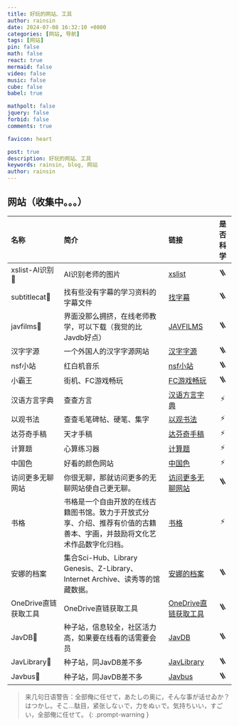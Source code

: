```yaml
---
title: 好玩的网站、工具
author: rainsin
date: 2024-07-08 16:32:10 +0800
categories: [网站, 导航]
tags: [网站]
pin: false
math: false
react: true
mermaid: false
video: false
music: false
cube: false
babel: true

mathpolt: false
jquery: false
forbid: false
comments: true

favicon: heart

post: true
description: 好玩的网站、工具
keywords: rainsin, blog, 网站
author: rainsin
---
```


## 网站（收集中。。。）

| 名称                          | 简介             | 链接     |    是否科学  |
| :--------------------------- | :--------------- | :------ | :----------: |
| xslist-AI识别🔞        | AI识别老师的图片        | [xslist](https://xslist.org/) |    🪜      |
| subtitlecat🔞         | 找有些没有字幕的学习资料的字幕文件 |[找字幕](https://subtitlecat.com/) |    🪜   |
| javfilms🔞            | 界面没那么拥挤，在线老师教学，可以下载（我觉的比Javdb好点）          | [JAVFILMS](https://javfilms.com/)  |    🪜    |
| 汉字字源             | 一个外国人的汉字字源网站  | [汉字字源](https://hanziyuan.net/)  |    🪜    |
| nsf小站             | 红白机音乐  | [nsf小站](https://nsf.nesbbs.com/#/)  |    🪜    |
| 小霸王              | 街机、FC游戏畅玩  | [FC游戏畅玩](https://www.yikm.net/)  |    🪜   |
| 汉语方言字典         | 查查方言      | [汉语方言字典](https://zh.voicedic.com/)  |    ⚡    |
| 以观书法            | 查查毛笔碑帖、硬笔、集字      | [以观书法](https://web.ygsf.com/#/home?VNK=a2854203)  |    ⚡   |
| 达芬奇手稿            | 天才手稿        | [达芬奇手稿](http://www.drawingsofleonardo.org/)  |    ⚡   |
| 计算题              | 心算练习器        | [计算题](http://jisuanti.com/)  |    ⚡   |
| 中国色             | 好看的颜色网站        | [中国色](https://www.zhongguose.com/)  |    ⚡   |
| 访问更多无聊网站   | 你很无聊，那就访问更多的无聊网站使自己更无聊。        | [访问更多无聊网站](https://theuselessweb.com/)  |    🪜   |
| 书格  | 书格是一个自由开放的在线古籍图书馆。致力于开放式分享、介绍、推荐有价值的古籍善本、字画，并鼓励将文化艺术作品数字化归档。        | [书格](https://www.shuge.org/)  |    ⚡  |
| 安娜的档案  | 集合Sci-Hub、Library Genesis、Z-Library、Internet Archive、读秀等的馆藏数据。       | [安娜的档案](https://zh.annas-archive.gs/)  |    🪜  |
| OneDrive直链获取工具  | OneDrive直链获取工具  | [OneDrive直链获取工具](https://onedrive.gimhoy.com/)  |    🪜  |
| JavDB🔞   | 种子站，信息较全，社区活力高，如果要在线看的话需要会员        | [JavDB](https://javdb.com/)  |    🪜    |
| JavLibrary🔞|  种子站，同JavDB差不多     | [JavLibrary](https://www.javlibrary.com/cn/)  |    🪜    |
| Javbus🔞|  种子站，同JavDB差不多     | [Javbus](https://www.javbus.com/)  |    🪜    |


> 来几句日语警告：全部俺に任せて，あたしの奥に，そんな事が话せゐか？はつかし。そこ...駄目，紧张しなぃで，力をぬぃで。気持ちいい，すごい，全部俺に任せて。
{: .prompt-warning }